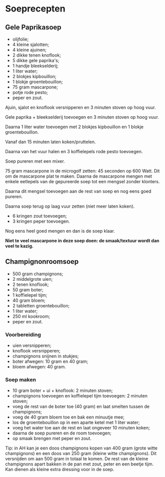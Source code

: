 # Soeprecepten

## Gele Paprikasoep

* olijfolie;
* 4 kleine sjalotten;
* 4 kleine ajuinen;
* 2 dikke tenen knoflook;
* 5 dikke gele paprika's;
* 1 handje bleekselderij;
* 1 liter water;
* 2 blokjes kipbouillon;
* 1 blokje groentebouillon;
* 75 gram mascarpone;
* potje rode pesto;
* peper en zout.

Ajuin, sjalot en knoflook versnipperen en 3 minuten stoven op hoog vuur.

Gele paprika + bleekselderij toevoegen en 3 minuten stoven op hoog vuur.

Daarna 1 liter water toevoegen met 2 blokjes kipbouillon en 1 blokje groentebouillon.

Vanaf dan 15 minuten laten koken/pruttelen.

Daarna van het vuur halen en 3 koffielepels rode pesto toevoegen.

Soep pureren met een mixer.

75 gram mascarpone in de microgolf zetten: 45 seconden op 600 Watt. Dit om de mascarpone plat te maken. Daarna de mascarpone mengen met enkele eetlepels van de gepureerde soep tot een mengsel zonder klonters.

Daarna dit mengsel toevoegen aan de rest van soep en nog eens goed pureren.

Daarna soep terug op laag vuur zetten (niet meer laten koken).

* 6 kringen zout toevoegen;
* 3 kringen peper toevoegen.

Nog eens heel goed mengen en dan is de soep klaar.

**Niet te veel mascarpone in deze soep doen: de smaak/textuur wordt dan veel te kazig.**

## Champignonroomsoep

* 500 gram champignons;
* 2 middelgrote uien;
* 2 tenen knoflook;
* 50 gram boter;
* 1 koffielepel tijm;
* 40 gram bloem;
* 2 tabletten groentebouillon;
* 1 liter water;
* 250 ml kookroom;
* peper en zout.

### Voorbereiding

* uien versnipperen;
* knoflook versnipperen;
* champignons snijnen in stukjes;
* boter afwegen: 10 gram en 40 gram;
* bloem afwegen: 40 gram.

### Soep maken

* 10 gram boter + ui + knoflook: 2 minuten stoven;
* champignons toevoegen en koffielepel tijm toevoegen: 2 minuten stoven;
* voeg de rest van de boter toe (40 gram) en laat smelten tussen de champignons;
* voeg de 40 gram bloem toe en bak een minuutje mee;
* los de groentebouillon op in een aparte ketel met 1 liter water;
* voeg het water toe aan de rest en laat ongeveer 10 minuten koken;
* daarna de soep pureren en de room toevoegen;
* op smaak brengen met peper en zout.

Tip: in AH kan je een doos champignons kopen van 400 gram (grote witte champignons) en een doos van 250 gram (kleine witte champignons). Dit versnijden om aan 500 gram in totaal te komen. De rest van de kleine champignons apart bakken in de pan met zout, peter en een beetje tijm. Kan dienen als kleine extra dressing voor in de soep.
